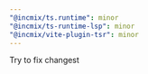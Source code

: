 ```yaml
---
"@incmix/ts.runtime": minor
"@incmix/ts-runtime-lsp": minor
"@incmix/vite-plugin-tsr": minor
---
```


Try to fix changest
